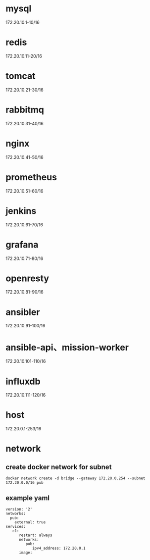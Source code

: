 # mysql
172.20.10.1-10/16

# redis
172.20.10.11-20/16

# tomcat
172.20.10.21-30/16

# rabbitmq
172.20.10.31-40/16

# nginx
172.20.10.41-50/16

# prometheus
172.20.10.51-60/16

# jenkins
172.20.10.61-70/16

# grafana
172.20.10.71-80/16

# openresty
172.20.10.81-90/16

# ansibler
172.20.10.91-100/16

# ansible-api、mission-worker
172.20.10.101-110/16

# influxdb
172.20.10.111-120/16

# host
172.20.0.1-253/16

# network
## create  docker network for subnet

```docker
docker network create -d bridge --gateway 172.20.0.254 --subnet 172.20.0.0/16 pub
```

## example yaml
```docker
version: '2'
networks:
  pub:
    external: true
services:
   c1:
      restart: always
      networks:
         pub:
            ipv4_address: 172.20.0.1
      image:
```
